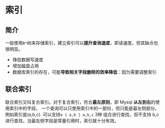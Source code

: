 # 索引
## 简介
一般使用`B*`树来存储索引，建立索引可以**提升查询速度**，即读速度，但其缺点也很明显。
* 降低数据写速度
* 增加磁盘占用
* 数据库索引的存在，可能**导致相关字段删除的效率降低**：因为需要调整索引

## 联合索引
联合索引又叫复合索引。对于复合索引，符合**最左原则**，即 Mysql **从左到右**的使用索引中的字段，
一个查询可以只使用索引中的一部份，但只能是最左侧部分。例如索引是(a,b,c). 可以支持`a | a,b | a,b,c` 3种
组合进行查找，但不支持 b,c 进行查找，当最左侧字段是常量引用时，索引就十分有效。